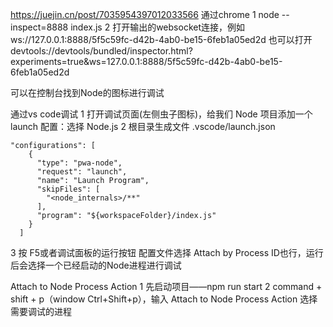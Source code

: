 

https://juejin.cn/post/7035954397012033566
通过chrome
1 node --inspect=8888 index.js
2 打开输出的websocket连接，例如ws://127.0.0.1:8888/5f5c59fc-d42b-4ab0-be15-6feb1a05ed2d
也可以打开
devtools://devtools/bundled/inspector.html?experiments=true&ws=127.0.0.1:8888/5f5c59fc-d42b-4ab0-be15-6feb1a05ed2d

可以在控制台找到Node的图标进行调试


通过vs code调试
1 打开调试页面(左侧虫子图标)，给我们 Node 项目添加一个 launch 配置：选择 Node.js
2 根目录生成文件 .vscode/launch.json
```
"configurations": [
    {
      "type": "pwa-node",
      "request": "launch",
      "name": "Launch Program",
      "skipFiles": [
        "<node_internals>/**"
      ],
      "program": "${workspaceFolder}/index.js"
    }
  ]
```
3 按 F5或者调试面板的运行按钮
配置文件选择 Attach by Process ID也行，运行后会选择一个已经启动的Node进程进行调试




Attach to Node Process Action
1 先启动项目——npm run start
2 command + shift + p（window Ctrl+Shift+p），输入 Attach to Node Process Action  选择需要调试的进程